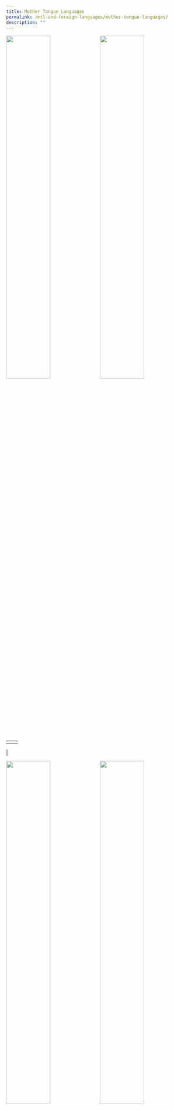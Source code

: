```yaml
---
title: Mother Tongue Languages
permalink: /mtl-and-foreign-languages/mother-tongue-languages/
description: ""
---
```

<img src="/images/mothertonguelanguage.jpg" style="width:49%" align=left>
<img src="/images/mothertonguelanguage.jpg" style="width:49%" align=right>

<br clear="left">

|  |  |
|---|---|
|  |  |
|

<img src="/images/mothertonguelanguage.jpg" style="width:49%" align=left>
<img src="/images/mothertonguelanguage.jpg" style="width:49%" align=right>

<br clear="left">

|  |  |
|---|---|
|  |  |
|